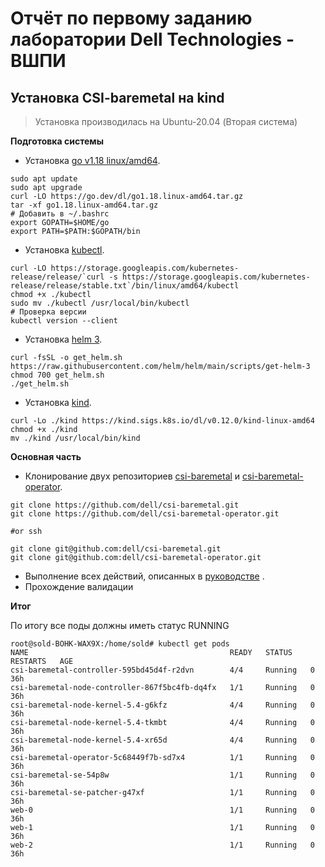 #  Отчёт по первому заданию лаборатории Dell Technologies - ВШПИ
## Установка CSI-baremetal на kind

> Установка производилась на Ubuntu-20.04 (Вторая система)

**Подготовка системы**

+ Установка [go v1.18 linux/amd64](https://go.dev/dl/go1.18.linux-amd64.tar.gz).
```
sudo apt update
sudo apt upgrade
curl -LO https://go.dev/dl/go1.18.linux-amd64.tar.gz
tar -xf go1.18.linux-amd64.tar.gz
# Добавить в ~/.bashrc
export GOPATH=$HOME/go
export PATH=$PATH:$GOPATH/bin
```
+ Установка [kubectl](https://kubernetes.io/ru/docs/tasks/tools/install-kubectl/ "Полное руководство").
```
curl -LO https://storage.googleapis.com/kubernetes-release/release/`curl -s https://storage.googleapis.com/kubernetes-release/release/stable.txt`/bin/linux/amd64/kubectl
chmod +x ./kubectl
sudo mv ./kubectl /usr/local/bin/kubectl
# Проверка версии
kubectl version --client
```
+ Установка [helm 3](https://helm.sh/docs/intro/install/ "Полное руководство").
```
curl -fsSL -o get_helm.sh https://raw.githubusercontent.com/helm/helm/main/scripts/get-helm-3
chmod 700 get_helm.sh
./get_helm.sh
```
+ Установка [kind](https://kind.sigs.k8s.io/docs/user/quick-start/ "Полное руководство").
```
curl -Lo ./kind https://kind.sigs.k8s.io/dl/v0.12.0/kind-linux-amd64
chmod +x ./kind
mv ./kind /usr/local/bin/kind
```
**Основная часть**

+ Клонирование двух репозиториев [csi-baremetal](https://github.com/dell/csi-baremetal) и [csi-baremetal-operator](https://github.com/dell/csi-baremetal-operator).
```
git clone https://github.com/dell/csi-baremetal.git
git clone https://github.com/dell/csi-baremetal-operator.git

#or ssh

git clone git@github.com:dell/csi-baremetal.git
git clone git@github.com:dell/csi-baremetal-operator.git
```
+ Выполнение всех действий, описанных в [руководстве](https://github.com/dell/csi-baremetal/blob/4a0fe85e2c0994c61d05bc664605ce6ae9713f5a/docs/CONTRIBUTING.md) .
+ Прохождение валидации

**Итог**

По итогу все поды должны иметь статус RUNNING 
```
root@sold-BOHK-WAX9X:/home/sold# kubectl get pods
NAME                                             READY   STATUS    RESTARTS   AGE
csi-baremetal-controller-595bd45d4f-r2dvn        4/4     Running   0          36h
csi-baremetal-node-controller-867f5bc4fb-dq4fx   1/1     Running   0          36h
csi-baremetal-node-kernel-5.4-g6kfz              4/4     Running   0          36h
csi-baremetal-node-kernel-5.4-tkmbt              4/4     Running   0          36h
csi-baremetal-node-kernel-5.4-xr65d              4/4     Running   0          36h
csi-baremetal-operator-5c68449f7b-sd7x4          1/1     Running   0          36h
csi-baremetal-se-54p8w                           1/1     Running   0          36h
csi-baremetal-se-patcher-g47xf                   1/1     Running   0          36h
web-0                                            1/1     Running   0          36h
web-1                                            1/1     Running   0          36h
web-2                                            1/1     Running   0          36h
```
